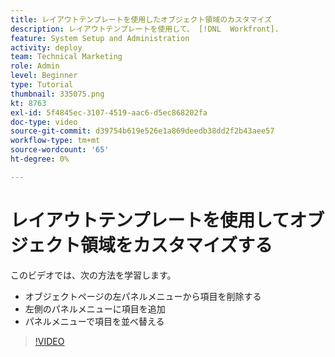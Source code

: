 ```yaml
---
title: レイアウトテンプレートを使用したオブジェクト領域のカスタマイズ
description: レイアウトテンプレートを使用して、 [!DNL  Workfront].
feature: System Setup and Administration
activity: deploy
team: Technical Marketing
role: Admin
level: Beginner
type: Tutorial
thumbnail: 335075.png
kt: 8763
exl-id: 5f4845ec-3107-4519-aac6-d5ec868202fa
doc-type: video
source-git-commit: d39754b619e526e1a869deedb38dd2f2b43aee57
workflow-type: tm+mt
source-wordcount: '65'
ht-degree: 0%

---
```


# レイアウトテンプレートを使用してオブジェクト領域をカスタマイズする

このビデオでは、次の方法を学習します。

* オブジェクトページの左パネルメニューから項目を削除する
* 左側のパネルメニューに項目を追加
* パネルメニューで項目を並べ替える

>[!VIDEO](https://video.tv.adobe.com/v/335075/?quality=12)
